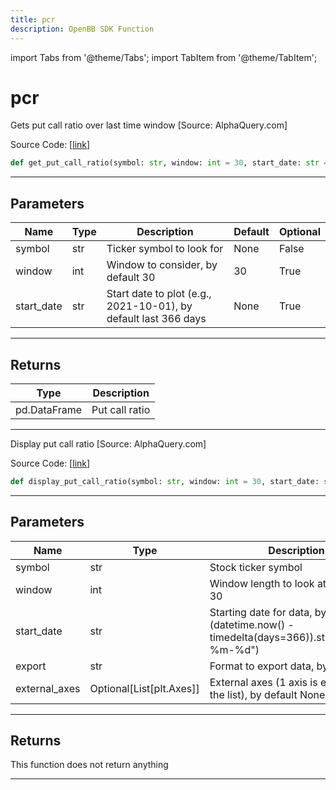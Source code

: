 ```yaml
---
title: pcr
description: OpenBB SDK Function
---
```


import Tabs from '@theme/Tabs';
import TabItem from '@theme/TabItem';

# pcr

<Tabs>
<TabItem value="model" label="Model" default>

Gets put call ratio over last time window [Source: AlphaQuery.com]

Source Code: [[link](https://github.com/OpenBB-finance/OpenBBTerminal/tree/main/openbb_terminal/stocks/options/alphaquery_model.py#L16)]

```python
def get_put_call_ratio(symbol: str, window: int = 30, start_date: str = None) -> pd.DataFrame
```

---

## Parameters

| Name | Type | Description | Default | Optional |
| ---- | ---- | ----------- | ------- | -------- |
| symbol | str | Ticker symbol to look for | None | False |
| window | int | Window to consider, by default 30 | 30 | True |
| start_date | str | Start date to plot  (e.g., 2021-10-01), by default last 366 days | None | True |


---

## Returns

| Type | Description |
| ---- | ----------- |
| pd.DataFrame | Put call ratio |
---



</TabItem>
<TabItem value="view" label="View">

Display put call ratio [Source: AlphaQuery.com]

Source Code: [[link](https://github.com/OpenBB-finance/OpenBBTerminal/tree/main/openbb_terminal/stocks/options/alphaquery_view.py#L26)]

```python
def display_put_call_ratio(symbol: str, window: int = 30, start_date: str = "2021-11-17", export: str = "", external_axes: Optional[List[matplotlib.axes._axes.Axes]] = None) -> None
```

---

## Parameters

| Name | Type | Description | Default | Optional |
| ---- | ---- | ----------- | ------- | -------- |
| symbol | str | Stock ticker symbol | None | False |
| window | int | Window length to look at, by default 30 | 30 | True |
| start_date | str | Starting date for data, by default (datetime.now() - timedelta(days=366)).strftime("%Y-%m-%d") | 2021-11-17 | True |
| export | str | Format to export data, by default "" |  | True |
| external_axes | Optional[List[plt.Axes]] | External axes (1 axis is expected in the list), by default None | None | True |


---

## Returns

This function does not return anything

---



</TabItem>
</Tabs>